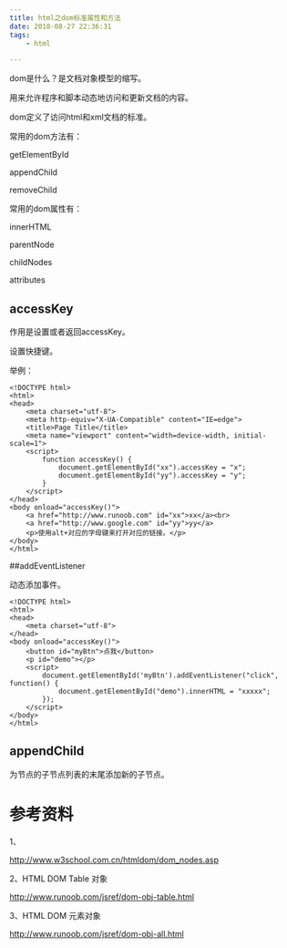 ```yaml
---
title: html之dom标准属性和方法
date: 2018-08-27 22:36:31
tags:
	- html

---
```




dom是什么？是文档对象模型的缩写。

用来允许程序和脚本动态地访问和更新文档的内容。



dom定义了访问html和xml文档的标准。



常用的dom方法有：

getElementById

appendChild

removeChild

常用的dom属性有：

innerHTML

parentNode

childNodes

attributes



## accessKey

作用是设置或者返回accessKey。

设置快捷键。

举例：

```
<!DOCTYPE html>
<html>
<head>
    <meta charset="utf-8">
    <meta http-equiv="X-UA-Compatible" content="IE=edge">
    <title>Page Title</title>
    <meta name="viewport" content="width=device-width, initial-scale=1">
    <script>
        function accessKey() {
            document.getElementById("xx").accessKey = "x";
            document.getElementById("yy").accessKey = "y";
        }
    </script>
</head>
<body onload="accessKey()">
    <a href="http://www.runoob.com" id="xx">xx</a><br>
    <a href="http://www.google.com" id="yy">yy</a>
    <p>使用alt+对应的字母键来打开对应的链接。</p>
</body>
</html>
```

##addEventListener

动态添加事件。

```
<!DOCTYPE html>
<html>
<head>
    <meta charset="utf-8">
</head>
<body onload="accessKey()">
    <button id="myBtn">点我</button>
    <p id="demo"></p>
    <script>
        document.getElementById('myBtn').addEventListener("click", function() {
            document.getElementById("demo").innerHTML = "xxxxx";
        });
    </script>
</body>
</html>
```

## appendChild

为节点的子节点列表的末尾添加新的子节点。



# 参考资料

1、

http://www.w3school.com.cn/htmldom/dom_nodes.asp

2、HTML DOM Table 对象

http://www.runoob.com/jsref/dom-obj-table.html

3、HTML DOM 元素对象

http://www.runoob.com/jsref/dom-obj-all.html